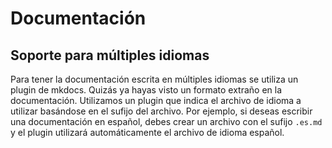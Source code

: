 # Documentación

## Soporte para múltiples idiomas
Para tener la documentación escrita en múltiples idiomas se utiliza un plugin de mkdocs. Quizás ya hayas visto un formato extraño en la documentación. Utilizamos un plugin que indica el archivo de idioma a utilizar basándose en el sufijo del archivo. Por ejemplo, si deseas escribir una documentación en español, debes crear un archivo con el sufijo `.es.md` y el plugin utilizará automáticamente el archivo de idioma español.